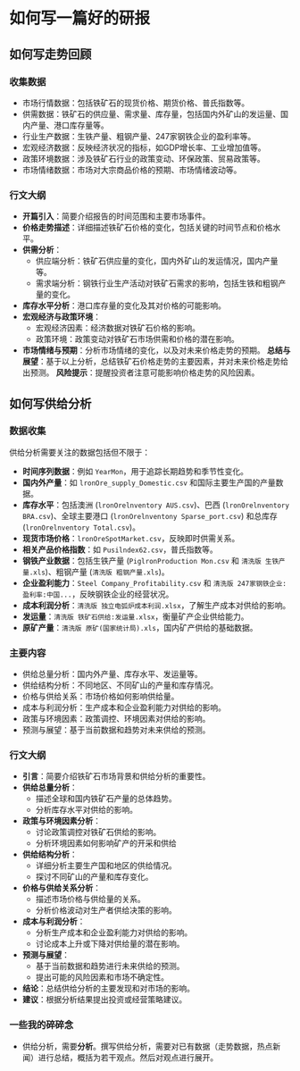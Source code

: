 # 如何写一篇好的研报

## 如何写走势回顾

### 收集数据
+ 市场行情数据：包括铁矿石的现货价格、期货价格、普氏指数等。
+ 供需数据：铁矿石的供应量、需求量、库存量，包括国内外矿山的发运量、国内产量、港口库存量等。
+ 行业生产数据：生铁产量、粗钢产量、247家钢铁企业的盈利率等。
+ 宏观经济数据：反映经济状况的指标，如GDP增长率、工业增加值等。
+ 政策环境数据：涉及铁矿石行业的政策变动、环保政策、贸易政策等。
+ 市场情绪数据：市场对大宗商品价格的预期、市场情绪波动等。

### 行文大纲
+ **开篇引入**：简要介绍报告的时间范围和主要市场事件。
+ **价格走势描述**：详细描述铁矿石价格的变化，包括关键的时间节点和价格水平。
+ **供需分析**：
  + 供应端分析：铁矿石供应量的变化，国内外矿山的发运情况，国内产量等。
  + 需求端分析：钢铁行业生产活动对铁矿石需求的影响，包括生铁和粗钢产量的变化。
+ **库存水平分析**：港口库存量的变化及其对价格的可能影响。
+ **宏观经济与政策环境**：
  + 宏观经济因素：经济数据对铁矿石价格的影响。
  + 政策环境：政策变动对铁矿石市场供需和价格的潜在影响。
+ **市场情绪与预期**：分析市场情绪的变化，以及对未来价格走势的预期。
**总结与展望**：基于以上分析，总结铁矿石价格走势的主要因素，并对未来价格走势给出预测。
**风险提示**：提醒投资者注意可能影响价格走势的风险因素。

## 如何写供给分析

### 数据收集
供给分析需要关注的数据包括但不限于：

- **时间序列数据**：例如 `YearMon`，用于追踪长期趋势和季节性变化。
- **国内外产量**：如 `lronOre_supply_Domestic.csv` 和国际主要生产国的产量数据。
- **库存水平**：包括澳洲 (`lronOrelnventory AUS.csv`)、巴西 (`lronOrelnventory BRA.csv`)、全球主要港口 (`lronOrelnventony Sparse_port.csv`) 和总库存 (`lronOrelnventory Total.csv`)。
- **现货市场价格**：`lronOreSpotMarket.csv`，反映即时供需关系。
- **相关产品价格指数**：如 `Pusilndex62.csv`，普氏指数等。
- **钢铁产业数据**：包括生铁产量 (`PiglronProduction Mon.csv` 和 `清洗版 生铁产量.xls`)、粗钢产量 (`清洗版 粗钢产量.xls`)。
- **企业盈利能力**：`Steel Company_Profitability.csv` 和 `清洗版 247家钢铁企业:盈利率:中国...`，反映钢铁企业的经营状况。
- **成本利润分析**：`清洗版 独立电弧炉成本利润.xlsx`，了解生产成本对供给的影响。
- **发运量**：`清洗版 铁矿石供给:发运量.xlsx`，衡量矿产企业供给能力。
- **原矿产量**：`清洗版 原矿(国家统计局).xls`，国内矿产供给的基础数据。

### 主要内容
+ 供给总量分析：国内外产量、库存水平、发运量等。
+ 供给结构分析：不同地区、不同矿山的产量和库存情况。
+ 价格与供给关系：市场价格如何影响供给量。
+ 成本与利润分析：生产成本和企业盈利能力对供给的影响。
+ 政策与环境因素：政策调控、环境因素对供给的影响。
+ 预测与展望：基于当前数据和趋势对未来供给的预测。

### 行文大纲
+ **引言**：简要介绍铁矿石市场背景和供给分析的重要性。
+ **供给总量分析**：
  - 描述全球和国内铁矿石产量的总体趋势。
  - 分析库存水平对供给的影响。
+ **政策与环境因素分析**：
  - 讨论政策调控对铁矿石供给的影响。
  - 分析环境因素如何影响矿产的开采和供给
+ **供给结构分析**：
  - 详细分析主要生产国和地区的供给情况。
  - 探讨不同矿山的产量和库存变化。
+ **价格与供给关系分析**：
  - 描述市场价格与供给量的关系。
  - 分析价格波动对生产者供给决策的影响。
+ **成本与利润分析**：
  - 分析生产成本和企业盈利能力对供给的影响。
  - 讨论成本上升或下降对供给量的潜在影响。
+ **预测与展望**：
  - 基于当前数据和趋势进行未来供给的预测。
  - 提出可能的风险因素和市场不确定性。
+ **结论**：总结供给分析的主要发现和对市场的影响。
+ **建议**：根据分析结果提出投资或经营策略建议。

### 一些我的碎碎念
+ 供给分析，需要**分析**。撰写供给分析，需要对已有数据（走势数据，热点新闻）进行总结，概括为若干观点。然后对观点进行展开。





